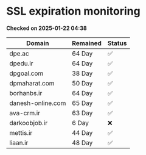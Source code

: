 # SSL expiration monitoring

**Checked on 2025-01-22 04:38**

| Domain | Remained | Status       |
|--------|----------|--------------|
| dpe.ac     | 64 Day   | ✅ |
| dpedu.ir     | 64 Day   | ✅ |
| dpgoal.com     | 38 Day   | ✅ |
| dpmaharat.com     | 50 Day   | ✅ |
| borhanbs.ir     | 64 Day   | ✅ |
| danesh-online.com     | 65 Day   | ✅ |
| ava-crm.ir     | 63 Day   | ✅ |
| darkoobjob.ir     | 6 Day   | ❌ |
| mettis.ir     | 44 Day   | ✅ |
| liaan.ir     | 48 Day   | ✅ |
